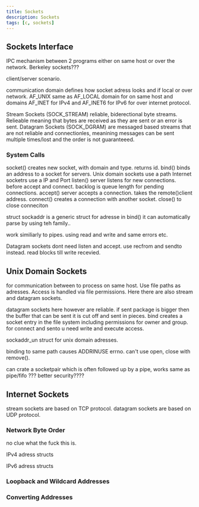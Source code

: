 ```yaml
---
title: Sockets
description: Sockets
tags: [c, sockets]
---
```


## Sockets Interface

IPC mechanism between 2 programs either on same host or over the network. Berkeley sockets???

client/server scenario.

communication domain defines how socket adress looks and if local or over network. AF_UNIX same as AF_LOCAL domain for on same host and domains AF_INET for IPv4 and AF_INET6 for IPv6 for over internet protocol.

Stream Sockets (SOCK_STREAM) reliable, biderectional byte streams. Relieable meaning that bytes are received as they are sent or an error is sent.
Datagram Sockets (SOCK_DGRAM) are messaged based streams that are not reliable and connectionles, meanining messages can be sent multiple times/lost and the order is not guaranteeed.

### System Calls

socket() creates new socket, with domain and type. returns id.
bind() binds an address to a socket for servers. Unix domain sockets use a path Internet socketrs use a IP and Port
listen() server listens for new connections. before accept and connect. backlog is queue length for pending connections.
accept() server accepts a connection. takes the remote()client address.
connect() creates a connection with another socket.
close() to close conneciton

struct sockaddr is a generic struct for adresse in bind() it can automatically parse by using teh family..

work similiarly to pipes. using read and write and same errors etc.

Datagram sockets dont need listen and accept. use recfrom and sendto instead. read blocks till write recevied.

## Unix Domain Sockets

for communication between to process on same host. Use file paths as adresses. Access is handled via file permissions. Here there are also stream and datagram sockets.

datagram sockets here however are reliable. if sent package is bigger then the buffer that can be sent it is cut off and sent in pieces.
bind creates a socket entry in the file system including permissions for owner and group. for connect and sento u need write and execute access.

sockaddr_un struct for unix domain adresses.

binding to same path causes ADDRINUSE errno. can't use open, close with remove().

can crate a socketpair which is often followed up by a pipe, works same as pipe/fifo
??? better security????

## Internet Sockets

stream sockets are based on TCP protocol. datagram sockets are based on UDP protocol.

### Network Byte Order

no clue what the fuck this is.

IPv4 adress structs

IPv6 adress structs

### Loopback and Wildcard Addresses

### Converting Addresses
